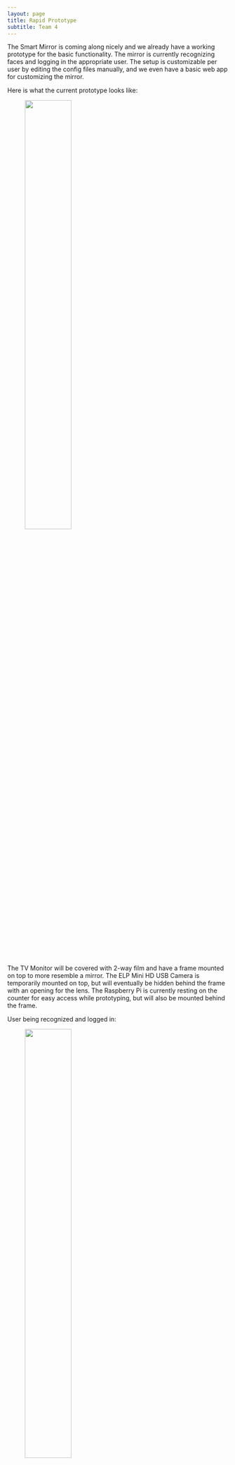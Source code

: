```yaml
---
layout: page
title: Rapid Prototype
subtitle: Team 4
---
```


The Smart Mirror is coming along nicely and we already have a working prototype for the basic functionality. The mirror is currently recognizing faces and logging in the appropriate user. The setup is customizable per user by editing the config files manually, and we even have a basic web app for customizing the mirror.

Here is what the current prototype looks like:

<figure>
	<img style="width: 50%; height: 50%" src="{{ '/img/Rapid_Proto_TV_Camera.jpg' | prepend: site.baseurl }}" alt=""> 
	<!-- <figcaption>Magic Mirror Rapid Prototype Setup</figcaption> -->
</figure>

The TV Monitor will be covered with 2-way film and have a frame mounted on top to more resemble a mirror. The ELP Mini HD USB Camera is temporarily mounted on top, but will eventually be hidden behind the frame with an opening for the lens. The Raspberry Pi is currently resting on the counter for easy access while prototyping, but will also be mounted behind the frame. 

User being recognized and logged in:  

<figure>
	<img style="width: 50%; height: 50%" src="{{ '/img/Rapid_Proto_User_Camera.jpg' | prepend: site.baseurl }}" alt=""> 
	<!-- <figcaption>User In Front of Mirror</figcaption> -->
</figure>
<figure>
	<img style="width: 50%; height: 50%" src="{{ '/img/Facial_Recognition_Greeting.jpg' | prepend: site.baseurl }}" alt=""> 
	<!-- <figcaption>Mirror Recognizing User</figcaption> -->
</figure>

Web application used for mirror customization:  

<figure>
	<img style="width: 50%; height: 30%" src="{{ '/img/Magic_Mirror_WebApp_Login_Form.jpg' | prepend: site.baseurl }}" alt=""> 
	<!-- <figcaption>Web Application Login To Access Remote Control</figcaption> -->
</figure>

Face recognition is currently working, but must be set up by manually running scripts through the terminal on the Raspberry Pi 3. Soon we will have a more friendly user interface that can be operated through the Hover gesture sensor and a web application.

Here is a preview of that functionality and how it will enable a new user to set up their profile:

<figure>
	<img style="width: 100%; height: 100%" src="{{ '/img/proto1.jpg' | prepend: site.baseurl }}" alt=""> 
	<!-- <figcaption>Functionality Drawing P1</figcaption> -->
</figure>
<figure>
	<img style="width: 100%; height: 100%" src="{{ '/img/proto2.jpg' | prepend: site.baseurl }}" alt=""> 
	<!-- <figcaption>Functionality Drawing P1</figcaption> -->
</figure>

We are happy with our progress thus far, but still have lots to do! The phone and gesture integration will really pull the Smart Mirror together, and will vastly improve the user experience. We can't wait to show off the mirror once the next stages are complete.

